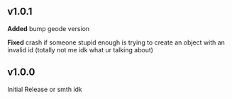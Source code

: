 ## v1.0.1
**Added** bump geode version

**Fixed** crash if someone stupid enough is trying to create an object with an invalid id (totally not me idk what ur talking about)
## v1.0.0
Initial Release or smth idk